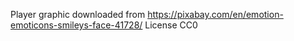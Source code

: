 Player graphic downloaded from https://pixabay.com/en/emotion-emoticons-smileys-face-41728/
License CC0
